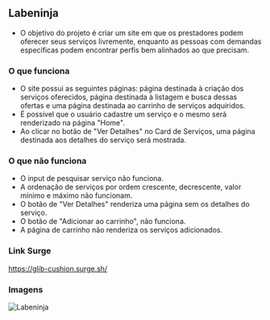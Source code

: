 ## Labeninja

- O objetivo do projeto é criar um site em que os prestadores podem oferecer seus serviços livremente, enquanto as pessoas com demandas específicas podem encontrar perfis bem alinhados ao que precisam. 

### O que funciona
- O site possui as seguintes páginas:  página destinada à criação dos serviços oferecidos, página destinada à listagem e busca dessas ofertas e uma página destinada ao carrinho de serviços adquiridos.
- É possível que o usuário cadastre um serviço e o mesmo será renderizado na página "Home".
- Ao clicar no botão de "Ver Detalhes" no Card de Serviços, uma página destinada aos detalhes do serviço será mostrada.

### O que não funciona
- O input de pesquisar serviço não funciona.
- A ordenação de serviços por ordem crescente, decrescente, valor mínimo e máximo não funcionam.
- O botão de "Ver Detalhes" renderiza uma página sem os detalhes do serviço.
- O botão de "Adicionar ao carrinho", não funciona.
- A página de carrinho não renderiza os serviços adicionados.

### Link Surge
https://glib-cushion.surge.sh/

### Imagens
![Labeninja](https://user-images.githubusercontent.com/85263053/128567986-5923f3d2-54d8-4be2-b8fe-357ec91b980f.png)
